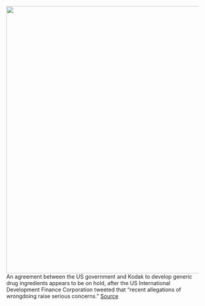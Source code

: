 <img src='https://cdn.vox-cdn.com/thumbor/Xk9pehp5lUUH4fo5oqaB4lPms7s=/0x0:5194x3464/1200x800/filters:focal(2182x1317:3012x2147)/cdn.vox-cdn.com/uploads/chorus_image/image/67175799/1253533688.jpg.0.jpg' width='700px' /><br/>
An agreement between the US government and Kodak to develop generic drug ingredients appears to be on hold, after the US International Development Finance Corporation tweeted that “recent allegations of wrongdoing raise serious concerns.”
<a href='https://www.theverge.com/2020/8/8/21360020/kodak-deal-government-pharmaceuticals-coronavirus-hydroxychloroquine'> Source <a/>